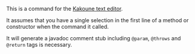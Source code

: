 This is a command for the [Kakoune text editor](https://github.com/mawww/kakoune). 

It assumes that you have a single selection in the first line of a method or constructor when the command it called. 

It will generate a javadoc comment stub including `@param`, `@throws` and `@return` tags is necessary.

